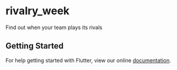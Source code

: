 # rivalry_week

Find out when your team plays its rivals

## Getting Started

For help getting started with Flutter, view our online
[documentation](https://flutter.io/).
